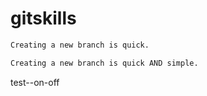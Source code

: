 # gitskills

```tex
Creating a new branch is quick.
```

```html
Creating a new branch is quick AND simple.
```

test--on-off